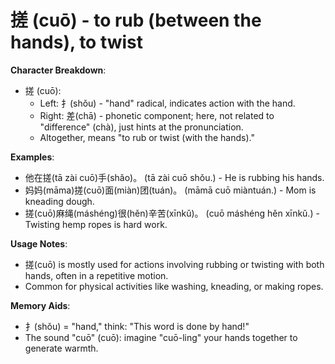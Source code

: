 # **搓 (cuō) - to rub (between the hands), to twist**

**Character Breakdown**:  
- 搓 (cuō):
  - Left: 扌(shǒu) - "hand" radical, indicates action with the hand.
  - Right: 差(chā) - phonetic component; here, not related to "difference" (chà), just hints at the pronunciation.
  - Altogether, means "to rub or twist (with the hands)."

**Examples**:  
- 他在搓(tā zài cuō)手(shǎo)。 (tā zài cuō shǒu.) - He is rubbing his hands.  
- 妈妈(māma)搓(cuō)面(miàn)团(tuán)。 (māmā cuō miàntuán.) - Mom is kneading dough.  
- 搓(cuō)麻绳(máshéng)很(hěn)辛苦(xīnkǔ)。 (cuō máshéng hěn xīnkǔ.) - Twisting hemp ropes is hard work.

**Usage Notes**:  
- 搓(cuō) is mostly used for actions involving rubbing or twisting with both hands, often in a repetitive motion.  
- Common for physical activities like washing, kneading, or making ropes.

**Memory Aids**:  
- 扌(shǒu) = "hand," think: "This word is done by hand!"  
- The sound "cuō" (cuō): imagine "cuō-ling" your hands together to generate warmth.